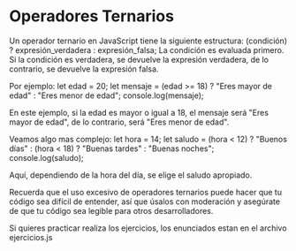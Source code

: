 # Operadores Ternarios
Un operador ternario en JavaScript tiene la siguiente estructura:
(condición) ? expresión_verdadera : expresión_falsa;
La condición es evaluada primero. Si la condición es verdadera, se devuelve la expresión verdadera, de lo contrario, se devuelve la expresión falsa.

Por ejemplo:
let edad = 20;
let mensaje = (edad >= 18) ? "Eres mayor de edad" : "Eres menor de edad";
console.log(mensaje);

En este ejemplo, si la edad es mayor o igual a 18, el mensaje será "Eres mayor de edad", de lo contrario, será "Eres menor de edad".


Veamos algo mas complejo:
let hora = 14;
let saludo = (hora < 12) ? "Buenos días" : (hora < 18) ? "Buenas tardes" : "Buenas noches";
console.log(saludo);

Aquí, dependiendo de la hora del día, se elige el saludo apropiado.

Recuerda que el uso excesivo de operadores ternarios puede hacer que tu código sea difícil de entender, así que úsalos con moderación y asegúrate de que tu código sea legible para otros desarrolladores.

Si quieres practicar realiza los ejercicios, los enunciados estan en el archivo ejercicios.js

